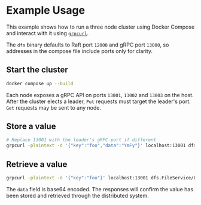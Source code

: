 # Example Usage

This example shows how to run a three node cluster using Docker Compose and
interact with it using [`grpcurl`](https://github.com/fullstorydev/grpcurl).

The `dfs` binary defaults to Raft port `12000` and gRPC port `13000`, so
addresses in the compose file include ports only for clarity.

## Start the cluster

```sh
docker compose up --build
```

Each node exposes a gRPC API on ports `13001`, `13002` and `13003` on the host.
After the cluster elects a leader, `Put` requests must target the leader's
port. `Get` requests may be sent to any node.

## Store a value

```sh
# Replace 13001 with the leader's gRPC port if different
grpcurl -plaintext -d '{"key":"foo","data":"YmFy"}' localhost:13001 dfs.FileService/Put
```

## Retrieve a value

```sh
grpcurl -plaintext -d '{"key":"foo"}' localhost:13001 dfs.FileService/Get
```

The `data` field is base64 encoded. The responses will confirm the value has
been stored and retrieved through the distributed system.

